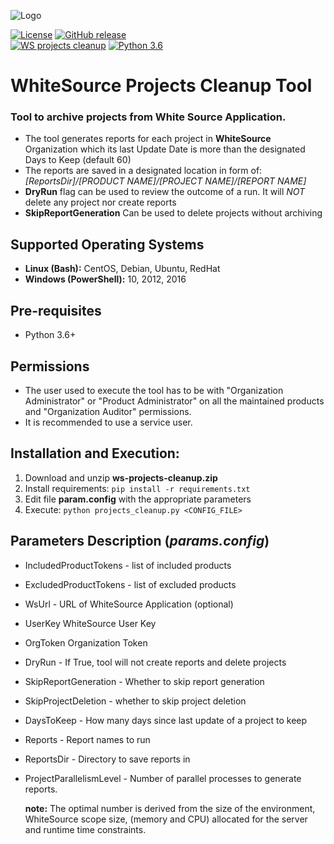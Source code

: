 ![Logo](https://whitesource-resources.s3.amazonaws.com/ws-sig-images/Whitesource_Logo_178x44.png)  

[![License](https://img.shields.io/badge/License-Apache%202.0-yellowgreen.svg)](https://opensource.org/licenses/Apache-2.0)
[![GitHub release](https://img.shields.io/github/v/release/whitesource-ps/ws-cleanup-tool)](https://github.com/whitesource-ps/ws-cleanup-tool/releases/latest)  
[![WS projects cleanup](https://github.com/whitesource-ps/ws-cleanup-tool/actions/workflows/ci.yml/badge.svg)](https://github.com/whitesource-ps/ws-cleanup-tool/actions/workflows/ci.yml)
[![Python 3.6](https://upload.wikimedia.org/wikipedia/commons/thumb/8/8c/Blue_Python_3.6%2B_Shield_Badge.svg/86px-Blue_Python_3.6%2B_Shield_Badge.svg.png)](https://www.python.org/downloads/release/python-360/)

# WhiteSource Projects Cleanup Tool
### Tool to archive projects from White Source Application.
* The tool generates reports for each project in **WhiteSource** Organization which its last Update Date is more than the designated Days to Keep (default 60)
* The reports are saved in a designated location in form of: _[ReportsDir]/[PRODUCT NAME]/[PROJECT NAME]/[REPORT NAME]_  
* **DryRun** flag can be used to review the outcome of a run. It will _NOT_ delete any project nor create reports 
* **SkipReportGeneration** Can be used to delete projects without archiving

## Supported Operating Systems
- **Linux (Bash):**	CentOS, Debian, Ubuntu, RedHat
- **Windows (PowerShell):**	10, 2012, 2016

## Pre-requisites
* Python 3.6+

## Permissions
* The user used to execute the tool has to be with "Organization Administrator" or "Product Administrator" on all the maintained products and "Organization Auditor" permissions. 
* It is recommended to use a service user.

## Installation and Execution:
1. Download and unzip **ws-projects-cleanup.zip** 
1. Install requirements: `pip install -r requirements.txt`
1. Edit file **param.config** with the appropriate parameters
1. Execute: `python projects_cleanup.py <CONFIG_FILE>` 
  
## Parameters Description (_params.config_)
* IncludedProductTokens - list of included products
* ExcludedProductTokens - list of excluded products
* WsUrl - URL of WhiteSource Application (optional) 
* UserKey WhiteSource User Key
* OrgToken Organization Token
* DryRun - If True, tool will not create reports and delete projects
* SkipReportGeneration - Whether to skip report generation  
* SkipProjectDeletion - whether to skip project deletion
* DaysToKeep - How many days since last update of a project to keep 
* Reports - Report names to run
* ReportsDir - Directory to save reports in
* ProjectParallelismLevel - Number of parallel processes to generate reports.
 
  **note:** The optimal number is derived from the size of the environment, WhiteSource scope size, (memory and CPU) allocated for the server and runtime time constraints.    
